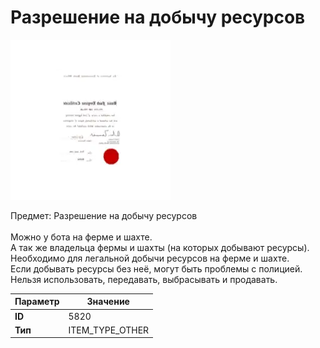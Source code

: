 # Разрешение на добычу ресурсов

![Item Image](../img/5820.webp?raw=true)

Предмет: Разрешение на добычу ресурсов<br><br>Можно у бота на ферме и шахте.<br>А так же владельца фермы и шахты (на которых добывают ресурсы).<br>Необходимо для легальной добычи ресурсов на ферме и шахте.<br>Если добывать ресурсы без неё, могут быть проблемы с полицией.<br>Нельзя использовать, передавать, выбрасывать и продавать.


| Параметр | Значение |
|----------|----------|
| **ID** | 5820 |
| **Тип** | ITEM_TYPE_OTHER |

